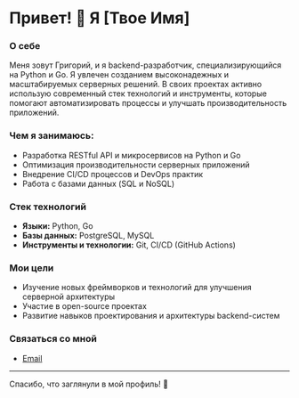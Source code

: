 # Привет! 👋 Я [Твое Имя]

### О себе
Меня зовут Григорий, и я backend-разработчик, специализирующийся на Python и Go. Я увлечен созданием высоконадежных и масштабируемых серверных решений. В своих проектах активно использую современный стек технологий и инструменты, которые помогают автоматизировать процессы и улучшать производительность приложений.

### Чем я занимаюсь:
- Разработка RESTful API и микросервисов на Python и Go
- Оптимизация производительности серверных приложений
- Внедрение CI/CD процессов и DevOps практик
- Работа с базами данных (SQL и NoSQL)

### Стек технологий
- **Языки:** Python, Go
- **Базы данных:** PostgreSQL, MySQL
- **Инструменты и технологии:** Git, CI/CD (GitHub Actions)

### Мои цели
- Изучение новых фреймворков и технологий для улучшения серверной архитектуры
- Участие в open-source проектах
- Развитие навыков проектирования и архитектуры backend-систем

### Связаться со мной
- [Email](mailto:Wileere@yandex.ru)

---

Спасибо, что заглянули в мой профиль! 🙌
